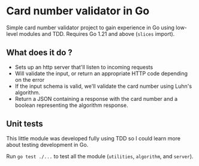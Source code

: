 # Card number validator in Go

Simple card number validator project to gain experience in Go using low-level modules and TDD.
Requires Go 1.21 and above (`slices` import).

## What does it do ?

* Sets up an http server that'll listen to incoming requests
* Will validate the input, or return an appropriate HTTP code depending on the error
* If the input schema is valid, we'll validate the card number using Luhn's algorithm.
* Return a JSON containing a response with the card number and a boolean representing the algorithm response.

## Unit tests

This little module was developed fully using TDD so I could learn more about testing development in Go.

Run `go test ./...` to test all the module (`utilities`, `algorithm`, and `server`).